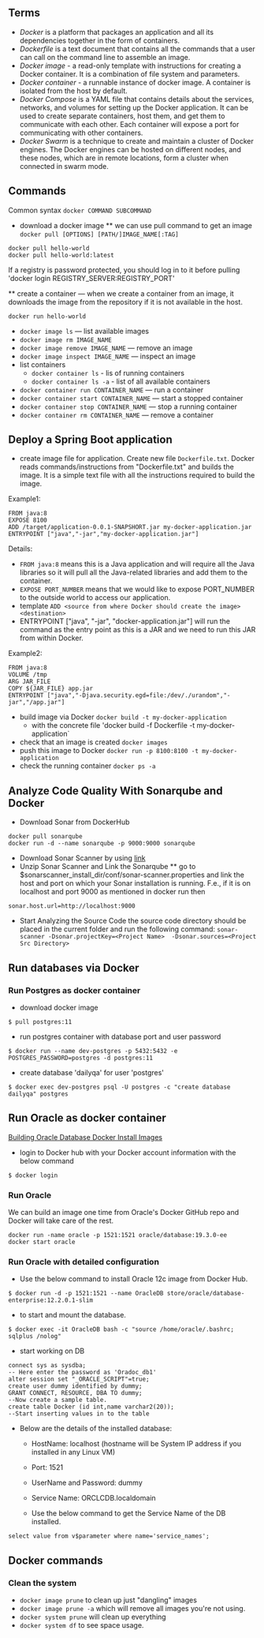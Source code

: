 ## Terms
* *Docker* is a platform that packages an application and all its dependencies together in the form of containers.
* *Dockerfile* is a text document that contains all the commands that a user can call on the command line to assemble an image.
* *Docker image* - a read-only template with instructions for creating a Docker container. It is a combination of file system and parameters.
* *Docker container* - a runnable instance of docker image. A container is isolated from the host by default. 
* *Docker Compose* is a YAML file that contains details about the services, networks, and volumes for setting up the Docker application. It can be used to create separate containers, host them, and get them to communicate with each other. Each container will expose a port for communicating with other containers.
* *Docker Swarm* is a technique to create and maintain a cluster of Docker engines. The Docker engines can be hosted on different nodes, and these nodes, which are in remote locations, form a cluster when connected in swarm mode.
 
## Commands
Common syntax `docker COMMAND SUBCOMMAND`

* download a docker image
** we can use pull command to get an image `docker pull [OPTIONS] [PATH/]IMAGE_NAME[:TAG]`
``` 
docker pull hello-world
docker pull hello-world:latest
```
If a registry is password protected, you should log in to it before pulling 'docker login REGISTRY_SERVER:REGISTRY_PORT'

** create a container — when we create a container from an image, it downloads the image from the repository if it is not available in the host.
``` 
docker run hello-world
```

* `docker image ls` — list available images
* `docker image rm IMAGE_NAME` 
* `docker image remove IMAGE_NAME` — remove an image
* `docker image inspect IMAGE_NAME` — inspect an image
* list containers
  * `docker container ls` - lis of running containers
  * `docker container ls -a` - list of all available  containers
* `docker container run CONTAINER_NAME` — run a container
* `docker container start CONTAINER_NAME` — start a stopped container
* `docker container stop CONTAINER_NAME` — stop a running container
* `docker container rm CONTAINER_NAME` — remove a container

## Deploy a Spring Boot application
* create image file for application. Create new file `Dockerfile.txt`. Docker reads commands/instructions from "Dockerfile.txt" and builds the image. It is a simple text file with all the instructions required to build the image.

Example1:
```
FROM java:8
EXPOSE 8100
ADD /target/application-0.0.1-SNAPSHORT.jar my-docker-application.jar
ENTRYPOINT ["java","-jar","my-docker-application.jar"]
```
Details:
* `FROM java:8` means this is a Java application and will require all the Java libraries so it will pull all the Java-related libraries and add them to the container.
* `EXPOSE PORT_NUMBER` means that we would like to expose PORT_NUMBER to the outside world to access our application.
* template `ADD <source from where Docker should create the image> <destination>`
* ENTRYPOINT ["java", "-jar", "docker-application.jar"] will run the command as the entry point as this is a JAR and we need to run this JAR from within Docker.

Example2:
```
FROM java:8
VOLUME /tmp
ARG JAR_FILE
COPY ${JAR_FILE} app.jar
ENTRYPOINT ["java","-Djava.security.egd=file:/dev/./urandom","-jar","/app.jar"]
```

* build image via Docker `docker build -t my-docker-application`
  * with the concrete file 'docker build -f Dockerfile -t my-docker-application`
* check that an image is created `docker images` 
* push this image to Docker `docker run -p 8100:8100 -t my-docker-application`
* check the running container `docker ps -a`



## Analyze Code Quality With Sonarqube and Docker
* Download Sonar from DockerHub 
```
docker pull sonarqube   
docker run -d --name sonarqube -p 9000:9000 sonarqube
```

* Download Sonar Scanner by using [link](https://docs.sonarqube.org/latest/analysis/scan/sonarscanner/)
* Unzip Sonar Scanner and Link the Sonarqube 
** go to $sonarscanner_install_dir/conf/sonar-scanner.properties  and link the host and port on which your Sonar installation is running. 
F.e., if it is on localhost and port 9000 as mentioned in  docker run  then 
```
sonar.host.url=http://localhost:9000
```

* Start Analyzing the Source Code
the source code directory should be placed in the current folder and run the following command:
`sonar-scanner -Dsonar.projectKey=<Project Name>  -Dsonar.sources=<Project Src Directory>`


## Run databases via Docker

### Run Postgres as docker container
* download docker image
```
$ pull postgres:11
```

* run postgres container with database port and user password
```
$ docker run --name dev-postgres -p 5432:5432 -e POSTGRES_PASSWORD=postgres -d postgres:11
```

* create database 'dailyqa' for user 'postgres'
```
$ docker exec dev-postgres psql -U postgres -c "create database dailyqa" postgres
```

## Run Oracle as docker container
[Building Oracle Database Docker Install Images](https://github.com/oracle/docker-images/tree/master/OracleDatabase/SingleInstance#building-oracle-database-docker-install-images)
* login to Docker hub with your Docker account information with the below command
```
$ docker login
```

### Run Oracle
We  can build an image one time from Oracle's Docker GitHub repo and Docker will take care of the rest.
```batch
docker run -name oracle -p 1521:1521 oracle/database:19.3.0-ee
docker start oracle
```

### Run Oracle with detailed configuration 
* Use the below command to install Oracle 12c image from Docker Hub.
```
$ docker run -d -p 1521:1521 --name OracleDB store/oracle/database-enterprise:12.2.0.1-slim
```

* to start and mount the database.
```
$ docker exec -it OracleDB bash -c "source /home/oracle/.bashrc; sqlplus /nolog"
``` 

* start working on DB
```
connect sys as sysdba;
-- Here enter the password as 'Oradoc_db1'
alter session set "_ORACLE_SCRIPT"=true;
create user dummy identified by dummy;
GRANT CONNECT, RESOURCE, DBA TO dummy;
--Now create a sample table.
create table Docker (id int,name varchar2(20));
--Start inserting values in to the table
```

* Below are the details of the installed database:

  * HostName: localhost (hostname will be System IP address if you installed in any Linux VM)

  * Port: 1521

  * UserName and Password: dummy

  * Service Name: ORCLCDB.localdomain 

  * Use the below command to get the Service Name of the DB installed.
```
select value from v$parameter where name='service_names';
```

## Docker commands

### Clean the system
- `docker image prune` to clean up just "dangling" images
- `docker image prune -a` which will remove all images you're not using. 
- `docker system prune` will clean up everything
- `docker system df` to see space usage.